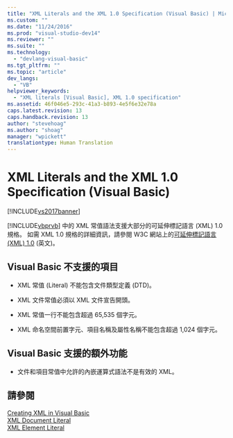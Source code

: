 ```yaml
---
title: "XML Literals and the XML 1.0 Specification (Visual Basic) | Microsoft Docs"
ms.custom: ""
ms.date: "11/24/2016"
ms.prod: "visual-studio-dev14"
ms.reviewer: ""
ms.suite: ""
ms.technology: 
  - "devlang-visual-basic"
ms.tgt_pltfrm: ""
ms.topic: "article"
dev_langs: 
  - "VB"
helpviewer_keywords: 
  - "XML literals [Visual Basic], XML 1.0 specification"
ms.assetid: 46f046e5-293c-41a3-b893-4e5f6e32e78a
caps.latest.revision: 13
caps.handback.revision: 13
author: "stevehoag"
ms.author: "shoag"
manager: "wpickett"
translationtype: Human Translation
---
```

# XML Literals and the XML 1.0 Specification (Visual Basic)
[!INCLUDE[vs2017banner](../../../../csharp/includes/vs2017banner.md)]

[!INCLUDE[vbprvb](../../../../csharp/programming-guide/concepts/linq/includes/vbprvb_md.md)] 中的 XML 常值語法支援大部分的可延伸標記語言 \(XML\) 1.0 規格。  如需 XML 1.0 規格的詳細資訊，請參閱 W3C 網站上的[可延伸標記語言 \(XML\) 1.0](http://go.microsoft.com/fwlink/?LinkId=73927) \(英文\)。  
  
## Visual Basic 不支援的項目  
  
-   XML 常值 \(Literal\) 不能包含文件類型定義 \(DTD\)。  
  
-   XML 文件常值必須以 XML 文件宣告開頭。  
  
-   XML 常值一行不能包含超過 65,535 個字元。  
  
-   XML 命名空間前置字元、項目名稱及屬性名稱不能包含超過 1,024 個字元。  
  
## Visual Basic 支援的額外功能  
  
-   文件和項目常值中允許的內嵌運算式語法不是有效的 XML。  
  
## 請參閱  
 [Creating XML in Visual Basic](../../../../visual-basic/programming-guide/language-features/xml/creating-xml.md)   
 [XML Document Literal](../../../../visual-basic/language-reference/xml-literals/xml-document-literal.md)   
 [XML Element Literal](../../../../visual-basic/language-reference/xml-literals/xml-element-literal.md)